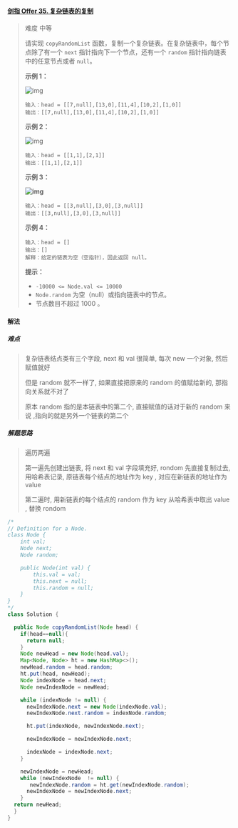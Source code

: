#### [剑指 Offer 35. 复杂链表的复制](https://leetcode-cn.com/problems/fu-za-lian-biao-de-fu-zhi-lcof/)

> 难度 中等
>
> 请实现 `copyRandomList` 函数，复制一个复杂链表。在复杂链表中，每个节点除了有一个 `next` 指针指向下一个节点，还有一个 `random` 指针指向链表中的任意节点或者 `null`。
>
>  
>
> **示例 1：**
>
> ![img](https://gitee.com/kevinzhang1999/my-picture/raw/master/uPic/e1-1615864197054.png)
>
> ```
> 输入：head = [[7,null],[13,0],[11,4],[10,2],[1,0]]
> 输出：[[7,null],[13,0],[11,4],[10,2],[1,0]]
> ```
>
> **示例 2：**
>
> ![img](https://gitee.com/kevinzhang1999/my-picture/raw/master/uPic/e2-1615864197129.png)
>
> ```
> 输入：head = [[1,1],[2,1]]
> 输出：[[1,1],[2,1]]
> ```
>
> **示例 3：**
>
> **![img](https://gitee.com/kevinzhang1999/my-picture/raw/master/uPic/e3-1615864197180.png)**
>
> ```
> 输入：head = [[3,null],[3,0],[3,null]]
> 输出：[[3,null],[3,0],[3,null]]
> ```
>
> **示例 4：**
>
> ```
> 输入：head = []
> 输出：[]
> 解释：给定的链表为空（空指针），因此返回 null。
> ```
>
>  
>
> **提示：**
>
> - `-10000 <= Node.val <= 10000`
> - `Node.random` 为空（null）或指向链表中的节点。
> - 节点数目不超过 1000 。

#### 解法

##### 难点

> 复杂链表结点类有三个字段, next 和 val 很简单, 每次 new 一个对象, 然后赋值就好
>
> 但是 random 就不一样了, 如果直接把原来的 random 的值赋给新的, 那指向关系就不对了
>
> 原本 random 指的是本链表中的第二个, 直接赋值的话对于新的 random 来说 ,指向的就是另外一个链表的第二个

##### 解题思路

> 遍历两遍
>
> 第一遍先创建出链表, 将 next 和 val 字段填充好, rondom 先直接复制过去, 用哈希表记录, 原链表每个结点的地址作为 key , 对应在新链表的地址作为 value
>
> 第二遍时, 用新链表的每个结点的 random 作为 key 从哈希表中取出 value , 替换 rondom

```java
/*
// Definition for a Node.
class Node {
    int val;
    Node next;
    Node random;

    public Node(int val) {
        this.val = val;
        this.next = null;
        this.random = null;
    }
}
*/
class Solution {

  public Node copyRandomList(Node head) {
    if(head==null){
      return null;
    }
    Node newHead = new Node(head.val);
    Map<Node, Node> ht = new HashMap<>();
    newHead.random = head.random;
    ht.put(head, newHead);
    Node indexNode = head.next;
    Node newIndexNode = newHead;

    while (indexNode != null) {
      newIndexNode.next = new Node(indexNode.val);
      newIndexNode.next.random = indexNode.random;

      ht.put(indexNode, newIndexNode.next);

      newIndexNode = newIndexNode.next;

      indexNode = indexNode.next;
    }

    newIndexNode = newHead;
    while (newIndexNode  != null) {
       newIndexNode.random = ht.get(newIndexNode.random);
      newIndexNode = newIndexNode.next;
    }
  return newHead;
  }
}
```

